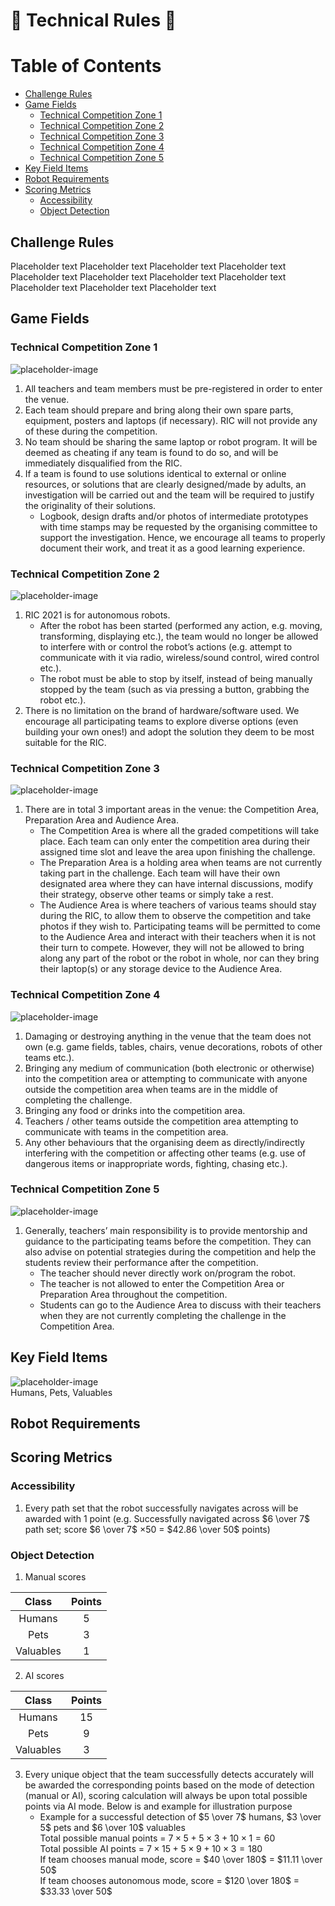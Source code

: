 # :robot: Technical Rules :robot:

# Table of Contents
* [Challenge Rules](#chapter1)
* [Game Fields](#chapter2)
    * [Technical Competition Zone 1](#section-2-1)
    * [Technical Competition Zone 2](#section-2-2)
    * [Technical Competition Zone 3](#section-2-3)
    * [Technical Competition Zone 4](#section-2-4)
    * [Technical Competition Zone 5](#section-2-5)
* [Key Field Items](#chapter3)
* [Robot Requirements](#chapter4)
* [Scoring Metrics](#chapter5)
    * [Accessibility](#section5-1)
    * [Object Detection](#section5-2)

## Challenge Rules <a id="chapter1"></a>
Placeholder text
Placeholder text
Placeholder text
Placeholder text
Placeholder text
Placeholder text
Placeholder text
Placeholder text
Placeholder text
Placeholder text
Placeholder text 

## Game Fields <a id="chapter2"></a>
### Technical Competition Zone 1 <a id="section-2-1"></a>
![placeholder-image](terrain/design/top-view.png)


1. All teachers and team members must be pre-registered in order to enter the venue.
2. Each team should prepare and bring along their own spare parts, equipment, posters and laptops (if necessary). RIC will not provide any of these during the competition.
3. No team should be sharing the same laptop or robot program. It will be deemed as cheating if any team is found to do so, and will be immediately disqualified from the RIC.
4. If a team is found to use solutions identical to external or online resources, or solutions that are clearly designed/made by adults, an investigation will be carried out and the team will be required to justify the originality of their solutions.
    * Logbook, design drafts and/or photos of intermediate prototypes with time stamps may be requested by the organising committee to support the investigation. Hence, we encourage all teams to properly document their work, and treat it as a good learning experience.

### Technical Competition Zone 2 <a id="section-2-2"></a>
![placeholder-image](terrain/design/top-view.png)

1. RIC 2021 is for autonomous robots.
    * After the robot has been started (performed any action, e.g. moving, transforming, displaying etc.), the team would no longer be allowed to interfere with or control the robot’s actions (e.g. attempt to communicate with it via radio, wireless/sound control, wired control etc.).
    * The robot must be able to stop by itself, instead of being manually stopped by the team (such as via pressing a button, grabbing the robot etc.).
2. There is no limitation on the brand of hardware/software used. We encourage all participating teams to explore diverse options (even building your own ones!) and adopt the solution they deem to be most suitable for the RIC.

### Technical Competition Zone 3 <a id="section-2-3"></a>
![placeholder-image](terrain/design/top-view.png)

1. There are in total 3 important areas in the venue: the Competition Area, Preparation Area and Audience Area.
    * The Competition Area is where all the graded competitions will take place. Each team can only enter the competition area during their assigned time slot and leave the area upon finishing the challenge.
    * The Preparation Area is a holding area when teams are not currently taking part in the challenge. Each team will have their own designated area where they can have internal discussions, modify their strategy, observe other teams or simply take a rest.
    * The Audience Area is where teachers of various teams should stay during the RIC, to allow them to observe the competition and take photos if they wish to. Participating teams will be permitted to come to the Audience Area and interact with their teachers when it is not their turn to compete. However, they will not be allowed to bring along any part of the robot or the robot in whole, nor can they bring their laptop(s) or any storage device to the Audience Area.

### Technical Competition Zone 4 <a id="section-2-4"></a>
![placeholder-image](terrain/design/top-view.png)

1. Damaging or destroying anything in the venue that the team does not own (e.g. game fields, tables, chairs, venue decorations, robots of other teams etc.).
2. Bringing any medium of communication (both electronic or otherwise) into the competition area or attempting to communicate with anyone outside the competition area when teams are in the middle of completing the challenge.
3. Bringing any food or drinks into the competition area. 
4. Teachers / other teams outside the competition area attempting to communicate with teams in the competition area.
5. Any other behaviours that the organising deem as directly/indirectly interfering with the competition or affecting other teams (e.g. use of dangerous items or inappropriate words, fighting, chasing etc.).

### Technical Competition Zone 5 <a id="section-2-5"></a>
![placeholder-image](terrain/design/top-view.png)

1. Generally, teachers’ main responsibility is to provide mentorship and guidance to the participating teams before the competition. They can also advise on potential strategies during the competition and help the students review their performance after the competition. 
    * The teacher should never directly work on/program the robot.
    * The teacher is not allowed to enter the Competition Area or Preparation Area throughout the competition.
    * Students can go to the Audience Area to discuss with their teachers when they are not currently completing the challenge in the Competition Area.

## Key Field Items <a id="chapter3"></a>
![placeholder-image](terrain/design/top-view.png)  
Humans, Pets, Valuables

## Robot Requirements <a id="chapter4"></a>

## Scoring Metrics <a id="chapter5"></a>
### Accessibility <a id="section5-1"></a>
1. Every path set that the robot successfully navigates across will be awarded with 1 point (e.g. Successfully navigated across $6 \over 7$ path set; score $6 \over 7$ $\times 50$ = $42.86 \over 50$ points) 

### Object Detection <a id="section5-2"></a>
1. Manual scores  

| Class     | Points |
| :-:       | :-:    |
| Humans    | 5      |
| Pets      | 3      |
| Valuables | 1      |

2. AI scores  

| Class     | Points |
| :-:       | :-:    |
| Humans    | 15     |
| Pets      | 9      |
| Valuables | 3      |

3. Every unique object that the team successfully detects accurately will be awarded the corresponding points based on the mode of detection (manual or AI), scoring calculation will always be upon total possible points via AI mode. Below is and example for illustration purpose
    * Example for a successful detection of $5 \over 7$ humans, $3 \over 5$ pets and $6 \over 10$ valuables  
    Total possible manual points = $7 \times 5 + 5 \times 3 + 10 \times 1 =  60​$  
    Total possible AI points = $7 \times 15 + 5 \times 9 + 10 \times 3 =  180$  
    If team chooses manual mode, score = $40 \over 180$ = $11.11 \over 50$  
    If team chooses autonomous mode, score = $120 \over 180$ = $33.33 \over 50$